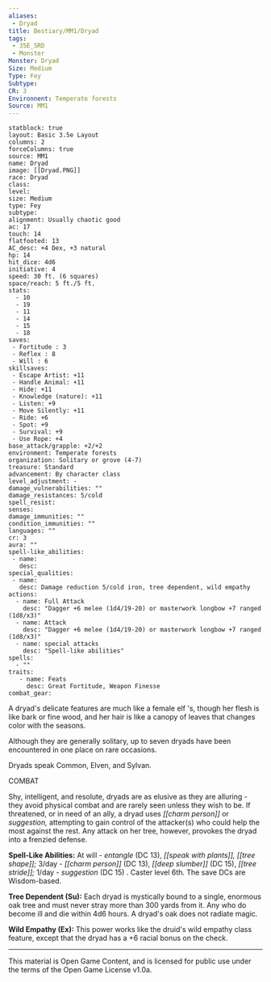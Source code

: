 ```yaml
---
aliases:
 - Dryad
title: Bestiary/MM1/Dryad
tags: 
 - 35E_SRD
 - Monster
Monster: Dryad
Size: Medium
Type: Fey
Subtype: 
CR: 3
Environnent: Temperate forests
Source: MM1
---
```


```statblock
statblock: true
layout: Basic 3.5e Layout
columns: 2
forceColumns: true
source: MM1 
name: Dryad
image: [[Dryad.PNG]]
race: Dryad
class: 
level: 
size: Medium
type: Fey
subtype: 
alignment: Usually chaotic good
ac: 17
touch: 14
flatfooted: 13
AC_desc: +4 Dex, +3 natural
hp: 14
hit_dice: 4d6
initiative: 4
speed: 30 ft. (6 squares)
space/reach: 5 ft./5 ft.
stats:
  - 10
  - 19
  - 11
  - 14
  - 15
  - 18
saves:
 - Fortitude : 3
 - Reflex : 8
 - Will : 6
skillsaves:
 - Escape Artist: +11
 - Handle Animal: +11
 - Hide: +11
 - Knowledge (nature): +11
 - Listen: +9
 - Move Silently: +11
 - Ride: +6
 - Spot: +9
 - Survival: +9
 - Use Rope: +4
base_attack/grapple: +2/+2
environment: Temperate forests
organization: Solitary or grove (4-7)
treasure: Standard
advancement: By character class
level_adjustment: -
damage_vulnerabilities: ""
damage_resistances: 5/cold
spell_resist: 
senses: 
damage_immunities: ""
condition_immunities: ""
languages: ""
cr: 3
aura: ""
spell-like_abilities:
 - name: 
   desc: 
special_qualities:
 - name:
   desc: Damage reduction 5/cold iron, tree dependent, wild empathy
actions:
  - name: Full Attack
    desc: "Dagger +6 melee (1d4/19-20) or masterwork longbow +7 ranged (1d8/x3)"
  - name: Attack
    desc: "Dagger +6 melee (1d4/19-20) or masterwork longbow +7 ranged (1d8/x3)"
  - name: special attacks
    desc: "Spell-like abilities"
spells:
  - ""
traits:
   - name: Feats
     desc: Great Fortitude, Weapon Finesse
combat_gear:  
```


A dryad's delicate features are much like a female elf 's, though her flesh is like bark or fine wood, and her hair is like a canopy of leaves that changes color with the seasons.

Although they are generally solitary, up to seven dryads have been encountered in one place on rare occasions.

Dryads speak Common, Elven, and Sylvan.

COMBAT

Shy, intelligent, and resolute, dryads are as elusive as they are alluring - they avoid physical combat and are rarely seen unless they wish to be. If threatened, or in need of an ally, a dryad uses *[[charm person]]* or *suggestion,* attempting to gain control of the attacker(s) who could help the most against the rest. Any attack on her tree, however, provokes the dryad into a frenzied defense.


**Spell-Like Abilities:** At will - *entangle* (DC 13), *[[speak with plants]], [[tree shape]];* 3/day - *[[charm person]]* (DC 13), *[[deep slumber]]* (DC 15), *[[tree stride]];* 1/day - *suggestion* (DC 15) *.* Caster level 6th. The save DCs are Wisdom-based.


**Tree Dependent (Su):** Each dryad is mystically bound to a single, enormous oak tree and must never stray more than 300 yards from it. Any who do become ill and die within 4d6 hours. A dryad's oak does not radiate magic.


**Wild Empathy (Ex):** This power works like the druid's wild empathy class feature, except that the dryad has a +6 racial bonus on the check.

---

This material is Open Game Content, and is licensed for public use under the terms of the Open Game License v1.0a.
